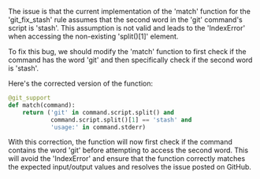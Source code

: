 The issue is that the current implementation of the 'match' function for the 'git_fix_stash' rule assumes that the second word in the 'git' command's script is 'stash'. This assumption is not valid and leads to the 'IndexError' when accessing the non-existing 'split()[1]' element.

To fix this bug, we should modify the 'match' function to first check if the command has the word 'git' and then specifically check if the second word is 'stash'.

Here's the corrected version of the function:

```python
@git_support
def match(command):
    return ('git' in command.script.split() and 
            command.script.split()[1] == 'stash' and 
            'usage:' in command.stderr)
```

With this correction, the function will now first check if the command contains the word 'git' before attempting to access the second word. This will avoid the 'IndexError' and ensure that the function correctly matches the expected input/output values and resolves the issue posted on GitHub.